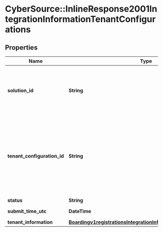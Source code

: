 # CyberSource::InlineResponse2001IntegrationInformationTenantConfigurations

## Properties
Name | Type | Description | Notes
------------ | ------------- | ------------- | -------------
**solution_id** | **String** | The solutionId is the unique identifier for this system resource. Partner can use it to reference the specific solution through out the system.  | [optional] 
**tenant_configuration_id** | **String** | The tenantConfigurationId is the unique identifier for this system resource. You will see various places where it must be referenced in the URI path, or when querying the hierarchy for ancestors or descendants.  | [optional] 
**status** | **String** |  | [optional] 
**submit_time_utc** | **DateTime** | Time of request in UTC. | [optional] 
**tenant_information** | [**Boardingv1registrationsIntegrationInformationTenantInformation**](Boardingv1registrationsIntegrationInformationTenantInformation.md) |  | [optional] 


